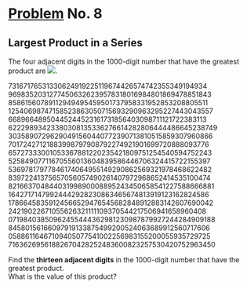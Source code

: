 # [Problem](https://projecteuler.net/problem=8) No. 8

## Largest Product in a Series

The four adjacent digits in the 1000-digit number that have the greatest product are <img style="background-color:white;" src="https://render.githubusercontent.com/render/math?math=9 * 9 * 8 * 9 = 5832">.

73167176531330624919225119674426574742355349194934 <br>
96983520312774506326239578318016984801869478851843 <br>
85861560789112949495459501737958331952853208805511 <br>
12540698747158523863050715693290963295227443043557 <br>
66896648950445244523161731856403098711121722383113 <br>
62229893423380308135336276614282806444486645238749 <br>
30358907296290491560440772390713810515859307960866 <br>
70172427121883998797908792274921901699720888093776 <br>
65727333001053367881220235421809751254540594752243 <br>
52584907711670556013604839586446706324415722155397 <br>
53697817977846174064955149290862569321978468622482 <br>
83972241375657056057490261407972968652414535100474 <br>
82166370484403199890008895243450658541227588666881 <br>
16427171479924442928230863465674813919123162824586 <br>
17866458359124566529476545682848912883142607690042 <br>
24219022671055626321111109370544217506941658960408 <br>
07198403850962455444362981230987879927244284909188 <br>
84580156166097919133875499200524063689912560717606 <br>
05886116467109405077541002256983155200055935729725 <br>
71636269561882670428252483600823257530420752963450 <br>

Find the **thirteen adjacent digits** in the 1000-digit number that have the greatest product. <br>
What is the value of this product?
